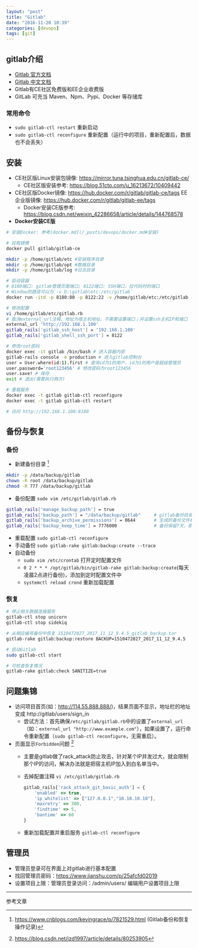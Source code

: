 ```yaml
---
layout: "post"
title: "Gitlab"
date: "2016-11-20 10:39"
categories: [devops]
tags: [git]
---
```


## gitlab介绍

- [Gitlab 官方文档](https://docs.gitlab.com/)
- [Gitlab 中文文档](https://www.bookstack.cn/read/gitlab-doc-zh/README.md)
- Gitlab有CE社区免费版和EE企业收费版
- GitLab 可充当 Maven、Npm、Pypi、Docker 等存储库

### 常用命令

- `sudo gitlab-ctl restart` 重新启动
- `sudo gitlab-ctl reconfigure` 重新配置（运行中的项目，重新配置后，数据也不会丢失）

## 安装

- CE社区版Linux安装包镜像: https://mirror.tuna.tsinghua.edu.cn/gitlab-ce/
    - CE社区版安装参考: https://blog.51cto.com/u_16213672/10409442
- CE社区版Docker镜像: https://hub.docker.com/r/gitlab/gitlab-ce/tags EE企业版镜像: https://hub.docker.com/r/gitlab/gitlab-ee/tags
    - Docker安装CE版参考: https://blog.csdn.net/weixin_42286658/article/details/144768578
- **Docker安装CE版**

```bash
# 安装Docker: 参考[docker.md](/_posts/devops/docker.md#安装)

# 拉取镜像
docker pull gitlab/gitlab-ce

mkdir -p /home/gitlab/etc #安装程序目录
mkdir -p /home/gitlab/opt #数据目录
mkdir -p /home/gitlab/log #日志目录

# 启动容器
# 8180端口: gitlab管理页面端口; 8122端口: SSH端口，拉代码时的端口
# Window的路径可以为`-v D:\gitlab\etc:/etc/gitlab`
docker run -itd -p 8180:80 -p 8122:22 -v /home/gitlab/etc:/etc/gitlab -v /home/gitlab/log:/var/log/gitlab -v /home/gitlab/opt:/var/opt/gitlab --restart always --privileged=true --name gitlab gitlab/gitlab-ce

# 修改配置
vi /home/gitlab/etc/gitlab.rb
# 取消external_url注释，地址为宿主机地址，不需要设置端口；并设置ssh主机IP和端口
external_url 'http://192.168.1.100'
gitlab_rails['gitlab_ssh_host'] = '192.168.1.100'
gitlab_rails['gitlab_shell_ssh_port'] = 8122

# 修改root密码
docker exec -it gitlab /bin/bash # 进入容器内部
gitlab-rails console -e production # 进入gitlab控制台
user = User.where(id:1).first # 查询id为1的用户，id为1的用户是超级管理员
user.password='root123456' # 修改密码为root123456
user.save! # 保存
exit # 退出(需要执行两次)

# 重载服务
docker exec -t gitlab gitlab-ctl reconfigure
docker exec -t gitlab gitlab-ctl restart

# 访问 http://192.168.1.100:8180
```

## 备份与恢复

### 备份

- 新建备份目录 [^1]

```bash
mkdir -p /data/backup/gitlab
chown -R root /data/backup/gitlab
chmod -R 777 /data/backup/gitlab
```
- 备份配置 `sudo vim /etc/gitlab/gitlab.rb`

```bash
gitlab_rails['manage_backup_path'] = true
gitlab_rails['backup_path'] = "/data/backup/gitlab"     # gitlab备份目录
gitlab_rails['backup_archive_permissions'] = 0644       # 生成的备份文件权限
gitlab_rails['backup_keep_time'] = 7776000              # 备份保留7天，即604800秒
```
- 重载配置 `sudo gitlab-ctl reconfigure`
- 手动备份 `sudo gitlab-rake gitlab:backup:create --trace`
- 自动备份
    - `sudo vim /etc/crontab` 打开定时配置文件
    - `0 2 * * * /opt/gitlab/bin/gitlab-rake gitlab:backup:create`(每天凌晨2点进行备份)，添加到定时配置文件中
    - `systemctl reload crond` 重新加载配置

### 恢复

```bash
# 停止相关数据连接服务
gitlab-ctl stop unicorn
gitlab-ctl stop sidekiq

# 从相应编号备份中恢复 1510472027_2017_11_12_9.4.5_gitlab_backup.tar
gitlab-rake gitlab:backup:restore BACKUP=1510472027_2017_11_12_9.4.5

# 启动Gitlab
sudo gitlab-ctl start

# 可检查恢复情况
gitlab-rake gitlab:check SANITIZE=true
```

## 问题集锦

- 访问项目首页(如：http://114.55.888.888/)，结果页面不显示，地址栏的地址变成 http://gitlab/users/sign_in
    - 尝试方法：首先确保`/etc/gitlab/gitlab.rb`中的设置了`external_url`（如：`external_url "http://www.example.com"`），如果设置了，运行命令重新配置（`sudo gitlab-ctl reconfigure`，无需重启）。
- 页面显示`Forbidden`问题 [^2]
    - 主要是gitlab做了rack_attack防止攻击，针对某个IP并发过大，就会限制那个IP的访问，解决办法就是把宿主机IP加入到白名单当中。
    - 去掉配置注释 `vi /etc/gitlab/gitlab.rb`

        ```js
        gitlab_rails['rack_attack_git_basic_auth'] = {
            'enabled' => true,
            'ip_whitelist' => ["127.0.0.1","10.10.10.10"],
            'maxretry' => 300,
            'findtime' => 5,
            'bantime' => 60
        }
        ```
    - 重新加载配置并重启服务 `gitlab-ctl reconfigure`

## 管理员

- 管理员登录可在界面上对gitlab进行基本配置
- 找回管理员密码：https://www.jianshu.com/p/25afcfd02019
- 设置项目上限：管理员登录访问：/admin/users/ 编辑用户设置项目上限

---

参考文章

[^1]: https://www.cnblogs.com/kevingrace/p/7821529.html (Gitlab备份和恢复操作记录)
[^2]: https://blog.csdn.net/jzd1997/article/details/80253905

